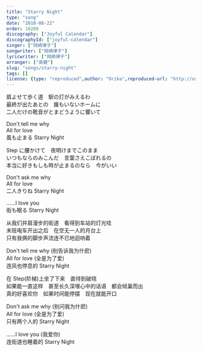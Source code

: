 ```yaml
---
title: "Starry Night"
type: "song"
date: "2010-08-22"
order: 10208
discography: ["Joyful Calendar"]
discographyId: ["joyful-calendar"]
singer: ["岡崎律子"]
songwriter: ["岡崎律子"]
lyricwriter: ["岡崎律子"]
arranger: ["島健"]
slug: "songs/starry-night"
tags: []
license: {type: "reproduced",author: "Orika",reproduced-url: "http://orikamushi.myweb.hinet.net/",reproduced-website: "織歌蟲網站"}
---
```


肩よせて歩く道　駅の灯がみえるわ   
最終が出たあとの　誰もいないホームに   
二人だけの靴音がとまどうように響いて   
  
Don't tell me why   
All for love   
風も止まる Starry Night   
  
Step に腰かけて　夜明けまでこのまま   
いつもならのみこんだ　言葉さえこぼれるの   
本当に好きもしも時が止まるのなら　今がいい   
  
Don't ask me why   
All for love   
二人きりね Starry Night   
  
......I love you   
街も眠る Starry Night  

<!-- 翻译 -->
  
从我们并肩漫步的街道　看得到车站的灯光哇   
末班电车开出之后　在空无一人的月台上   
只有我俩的脚步声流连不已地迴响着   
  
Don't tell me why (别告诉我为什麽)   
All for love (全是为了爱)   
连风也停息的 Starry Night   
  
在 Step(阶梯)上坐了下来　直待到破晓   
如果能一直这样　甚至长久深埋心中的话语　都会倾巢而出   
真的好喜欢你　如果时间能停摆　现在就能开口   
  
Don't ask me why (别问我为什麽)   
All for love (全是为了爱)   
只有两个人的 Starry Night   
  
......I love you (我爱你)   
连街道也睡着的 Starry Night
